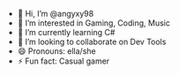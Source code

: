 - 👋 Hi, I’m @angyxy98
- 👀 I’m interested in Gaming, Coding, Music
- 🌱 I’m currently learning C#
- 💞️ I’m looking to collaborate on Dev Tools
- 😄 Pronouns: ella/she
- ⚡ Fun fact: Casual gamer

<!---
angyxy98/angyxy98 is a ✨ special ✨ repository because its `README.md` (this file) appears on your GitHub profile.
You can click the Preview link to take a look at your changes.
--->
